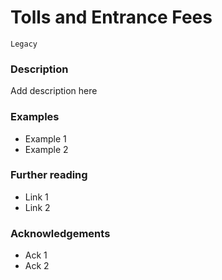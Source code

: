 # Tolls and Entrance Fees

`Legacy`

### Description

Add description here

### Examples

- Example 1
- Example 2

### Further reading

- Link 1
- Link 2

### Acknowledgements

- Ack 1
- Ack 2

